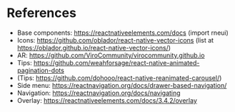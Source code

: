 # References 
- Base components: https://reactnativeelements.com/docs  (import rneui)
- Icons: https://github.com/oblador/react-native-vector-icons (list at https://oblador.github.io/react-native-vector-icons/)
- AR: https://github.com/ViroCommunity/virocommunity.github.io
- Tips: https://github.com/weahforsage/react-native-animated-pagination-dots
- (Tips: https://github.com/dohooo/react-native-reanimated-carousel/)
- Side menu: https://reactnavigation.org/docs/drawer-based-navigation/
- Navigation: https://reactnavigation.org/docs/navigating
- Overlay: https://reactnativeelements.com/docs/3.4.2/overlay